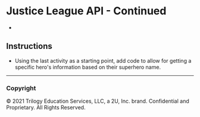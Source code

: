 # Justice League API - Continued

* 

## Instructions

* Using the last activity as a starting point, add code to allow for getting a specific hero's information based on their superhero name.

- - -

### Copyright

© 2021 Trilogy Education Services, LLC, a 2U, Inc. brand.  Confidential and Proprietary.  All Rights Reserved.
